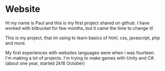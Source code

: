 # Website
Hi my name is Paul and this is my first project shared on github.
I have worked with bitbucket for few months, but it came the time to change it!

This is my project, that im using to learn basics of html, css, javascript, php and more.

My first experiences with websites languages were when i was fourteen.
I'm making a lot of projects. I'm trying to make games with Unity and C#. (about one year, started 2k16 October)